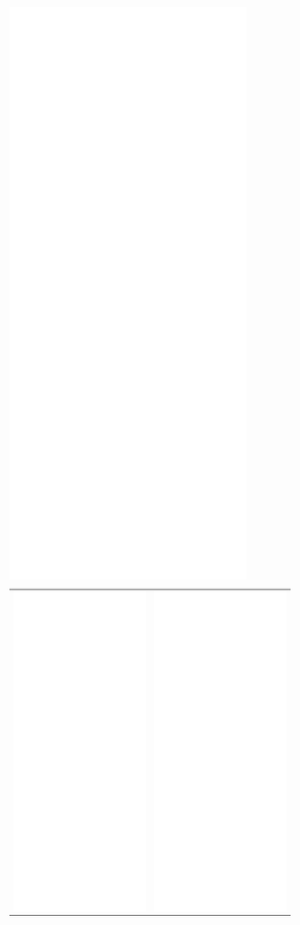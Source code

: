 ![Metrics](/github-metrics.svg)
<table>
  <tbody>
    <tr>
    <td align="center">
      <img src="https://github.com/JEONSEUNGREE/JEONSEUNGREE/blob/main/github-metrics.svg" alt="" style="max-width: 100%;">
    </td>
    <td align="center">
      <img src="https://github.com/JEONSEUNGREE/JEONSEUNGREE/blob/main/github-metrics.svg" alt="" style="max-width: 100%;">
    </td>
    </tr>
  </tbody>
</table>
